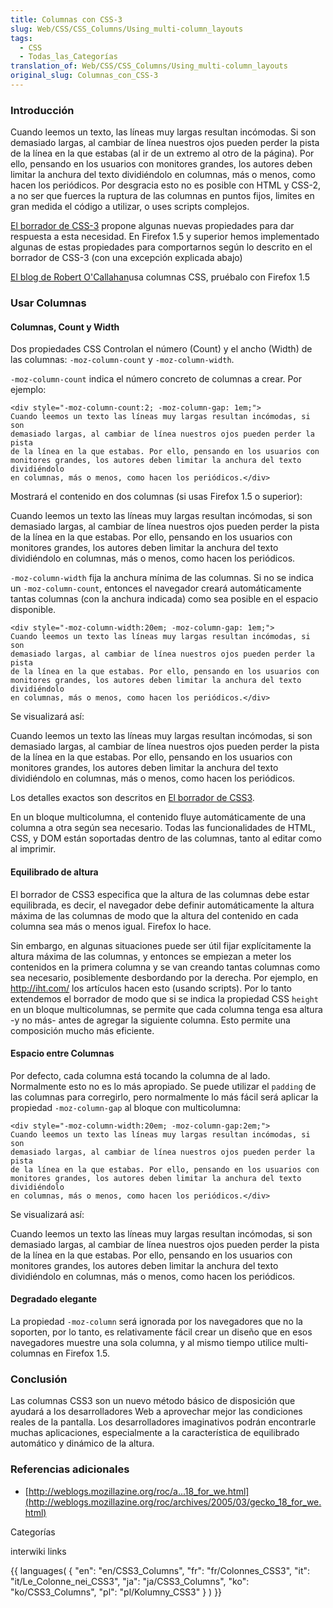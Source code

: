 ```yaml
---
title: Columnas con CSS-3
slug: Web/CSS/CSS_Columns/Using_multi-column_layouts
tags:
  - CSS
  - Todas_las_Categorías
translation_of: Web/CSS/CSS_Columns/Using_multi-column_layouts
original_slug: Columnas_con_CSS-3
---
```

### Introducción

Cuando leemos un texto, las líneas muy largas resultan incómodas. Si son demasiado largas, al cambiar de línea nuestros ojos pueden perder la pista de la línea en la que estabas (al ir de un extremo al otro de la página). Por ello, pensando en los usuarios con monitores grandes, los autores deben limitar la anchura del texto dividiéndolo en columnas, más o menos, como hacen los periódicos. Por desgracia esto no es posible con HTML y CSS-2, a no ser que fuerces la ruptura de las columnas en puntos fijos, limites en gran medida el código a utilizar, o uses scripts complejos.

[El borrador de CSS-3](http://www.w3.org/TR/css3-multicol/) propone algunas nuevas propiedades para dar respuesta a esta necesidad. En Firefox 1.5 y superior hemos implementado algunas de estas propiedades para comportarnos según lo descrito en el borrador de CSS-3 (con una excepción explicada abajo)

[El blog de Robert O'Callahan](http://weblogs.mozillazine.org/roc/)usa columnas CSS, pruébalo con Firefox 1.5

### Usar Columnas

#### Columnas, Count y Width

Dos propiedades CSS Controlan el número (Count) y el ancho (Width) de las columnas: `-moz-column-count` y `-moz-column-width`.

`-moz-column-count` indica el número concreto de columnas a crear. Por ejemplo:

```
<div style="-moz-column-count:2; -moz-column-gap: 1em;">
Cuando leemos un texto las líneas muy largas resultan incómodas, si son
demasiado largas, al cambiar de línea nuestros ojos pueden perder la pista
de la línea en la que estabas. Por ello, pensando en los usuarios con
monitores grandes, los autores deben limitar la anchura del texto dividiéndolo
en columnas, más o menos, como hacen los periódicos.</div>
```

Mostrará el contenido en dos columnas (si usas Firefox 1.5 o superior):

Cuando leemos un texto las líneas muy largas resultan incómodas, si son demasiado largas, al cambiar de línea nuestros ojos pueden perder la pista de la línea en la que estabas. Por ello, pensando en los usuarios con monitores grandes, los autores deben limitar la anchura del texto dividiéndolo en columnas, más o menos, como hacen los periódicos.

`-moz-column-width` fija la anchura mínima de las columnas. Si no se indica un `-moz-column-count`, entonces el navegador creará automáticamente tantas columnas (con la anchura indicada) como sea posible en el espacio disponible.

```
<div style="-moz-column-width:20em; -moz-column-gap: 1em;">
Cuando leemos un texto las líneas muy largas resultan incómodas, si son
demasiado largas, al cambiar de línea nuestros ojos pueden perder la pista
de la línea en la que estabas. Por ello, pensando en los usuarios con
monitores grandes, los autores deben limitar la anchura del texto dividiéndolo
en columnas, más o menos, como hacen los periódicos.</div>
```

Se visualizará así:

Cuando leemos un texto las líneas muy largas resultan incómodas, si son demasiado largas, al cambiar de línea nuestros ojos pueden perder la pista de la línea en la que estabas. Por ello, pensando en los usuarios con monitores grandes, los autores deben limitar la anchura del texto dividiéndolo en columnas, más o menos, como hacen los periódicos.

Los detalles exactos son descritos en [El borrador de CSS3](http://www.w3.org/TR/css3-multicol/).

En un bloque multicolumna, el contenido fluye automáticamente de una columna a otra según sea necesario. Todas las funcionalidades de HTML, CSS, y DOM están soportadas dentro de las columnas, tanto al editar como al imprimir.

#### Equilibrado de altura

El borrador de CSS3 especifica que la altura de las columnas debe estar equilibrada, es decir, el navegador debe definir automáticamente la altura máxima de las columnas de modo que la altura del contenido en cada columna sea más o menos igual. Firefox lo hace.

Sin embargo, en algunas situaciones puede ser útil fijar explícitamente la altura máxima de las columnas, y entonces se empiezan a meter los contenidos en la primera columna y se van creando tantas columnas como sea necesario, posiblemente desbordando por la derecha. Por ejemplo, en <http://iht.com/> los artículos hacen esto (usando scripts). Por lo tanto extendemos el borrador de modo que si se indica la propiedad CSS `height` en un bloque multicolumnas, se permite que cada columna tenga esa altura -y no más- antes de agregar la siguiente columna. Esto permite una composición mucho más eficiente.

#### Espacio entre Columnas

Por defecto, cada columna está tocando la columna de al lado. Normalmente esto no es lo más apropiado. Se puede utilizar el `padding` de las columnas para corregirlo, pero normalmente lo más fácil será aplicar la propiedad `-moz-column-gap` al bloque con multicolumna:

```
<div style="-moz-column-width:20em; -moz-column-gap:2em;">
Cuando leemos un texto las líneas muy largas resultan incómodas, si son
demasiado largas, al cambiar de línea nuestros ojos pueden perder la pista
de la línea en la que estabas. Por ello, pensando en los usuarios con
monitores grandes, los autores deben limitar la anchura del texto dividiéndolo
en columnas, más o menos, como hacen los periódicos.</div>
```

Se visualizará así:

Cuando leemos un texto las líneas muy largas resultan incómodas, si son demasiado largas, al cambiar de línea nuestros ojos pueden perder la pista de la línea en la que estabas. Por ello, pensando en los usuarios con monitores grandes, los autores deben limitar la anchura del texto dividiéndolo en columnas, más o menos, como hacen los periódicos.

#### Degradado elegante

La propiedad `-moz-column` será ignorada por los navegadores que no la soporten, por lo tanto, es relativamente fácil crear un diseño que en esos navegadores muestre una sola columna, y al mismo tiempo utilice multi-columnas en Firefox 1.5.

### Conclusión

Las columnas CSS3 son un nuevo método básico de disposición que ayudará a los desarrolladores Web a aprovechar mejor las condiciones reales de la pantalla. Los desarrolladores imaginativos podrán encontrarle muchas aplicaciones, especialmente a la característica de equilibrado automático y dinámico de la altura.

### Referencias adicionales

- [http://weblogs.mozillazine.org/roc/a...18_for_we.html](http://weblogs.mozillazine.org/roc/archives/2005/03/gecko_18_for_we.html)

Categorías

interwiki links

{{ languages( { "en": "en/CSS3\_Columns", "fr": "fr/Colonnes\_CSS3", "it": "it/Le\_Colonne\_nei\_CSS3", "ja": "ja/CSS3\_Columns", "ko": "ko/CSS3\_Columns", "pl": "pl/Kolumny\_CSS3" } ) }}
